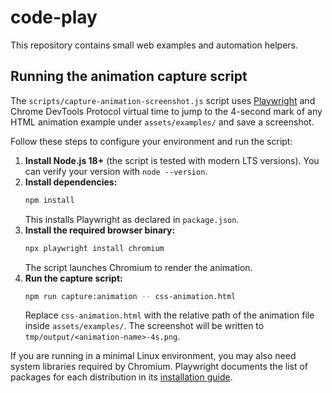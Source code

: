 # code-play

This repository contains small web examples and automation helpers.

## Running the animation capture script

The `scripts/capture-animation-screenshot.js` script uses [Playwright](https://playwright.dev/) and Chrome DevTools Protocol virtual time to jump to the 4-second mark of any HTML animation example under `assets/examples/` and save a screenshot.

Follow these steps to configure your environment and run the script:

1. **Install Node.js 18+** (the script is tested with modern LTS versions). You can verify your version with `node --version`.
2. **Install dependencies:**
   ```bash
   npm install
   ```
   This installs Playwright as declared in `package.json`.
3. **Install the required browser binary:**
   ```bash
   npx playwright install chromium
   ```
   The script launches Chromium to render the animation.
4. **Run the capture script:**
   ```bash
   npm run capture:animation -- css-animation.html
   ```
   Replace `css-animation.html` with the relative path of the animation file inside `assets/examples/`. The screenshot will be written to `tmp/output/<animation-name>-4s.png`.

If you are running in a minimal Linux environment, you may also need system libraries required by Chromium. Playwright documents the list of packages for each distribution in its [installation guide](https://playwright.dev/docs/intro#system-requirements).
